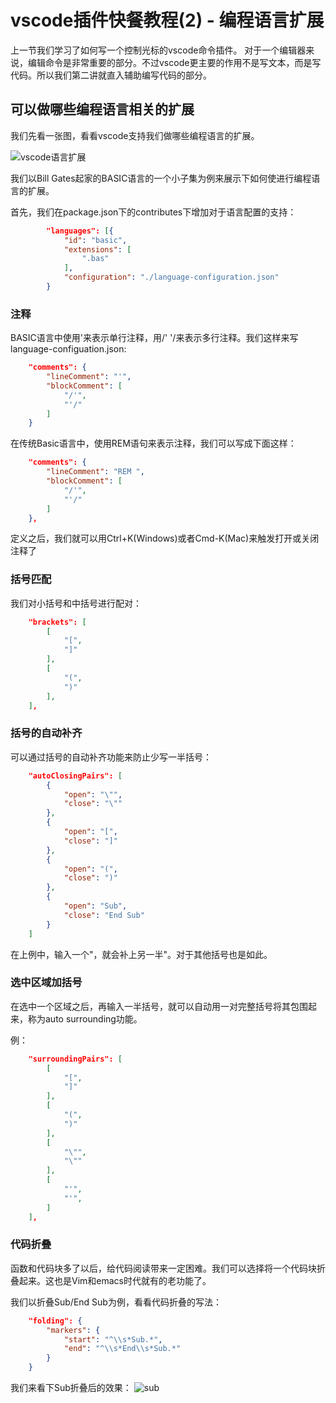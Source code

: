 # vscode插件快餐教程(2) - 编程语言扩展

上一节我们学习了如何写一个控制光标的vscode命令插件。
对于一个编辑器来说，编辑命令是非常重要的部分。不过vscode更主要的作用不是写文本，而是写代码。所以我们第二讲就直入辅助编写代码的部分。

## 可以做哪些编程语言相关的扩展

我们先看一张图，看看vscode支持我们做哪些编程语言的扩展。

![vscode语言扩展](https://upload-images.jianshu.io/upload_images/1638145-52502847b4949267.png?imageMogr2/auto-orient/strip%7CimageView2/2/w/1240)

我们以Bill Gates起家的BASIC语言的一个小子集为例来展示下如何使进行编程语言的扩展。

首先，我们在package.json下的contributes下增加对于语言配置的支持：
```json
        "languages": [{
            "id": "basic",
            "extensions": [
                ".bas"
            ],
            "configuration": "./language-configuration.json"
        }
```

### 注释

BASIC语言中使用\'来表示单行注释，用/' '/来表示多行注释。我们这样来写language-configuation.json:
```json
    "comments": {
        "lineComment": "'",
        "blockComment": [
            "/'",
            "'/"
        ]
    }
```

在传统Basic语言中，使用REM语句来表示注释，我们可以写成下面这样：
```json
    "comments": {
        "lineComment": "REM ",
        "blockComment": [
            "/'",
            "'/"
        ]
    },
```

定义之后，我们就可以用Ctrl+K(Windows)或者Cmd-K(Mac)来触发打开或关闭注释了

### 括号匹配

我们对小括号和中括号进行配对：
```json
    "brackets": [
        [
            "[",
            "]"
        ],
        [
            "(",
            ")"
        ],
    ],
```

### 括号的自动补齐

可以通过括号的自动补齐功能来防止少写一半括号：
```json
    "autoClosingPairs": [
        {
            "open": "\"",
            "close": "\""
        },
        {
            "open": "[",
            "close": "]"
        },
        {
            "open": "(",
            "close": ")"
        },
        {
            "open": "Sub",
            "close": "End Sub"
        }
    ]
```
在上例中，输入一个"，就会补上另一半"。对于其他括号也是如此。

### 选中区域加括号

在选中一个区域之后，再输入一半括号，就可以自动用一对完整括号将其包围起来，称为auto surrounding功能。

例：
```json
    "surroundingPairs": [
        [
            "[",
            "]"
        ],
        [
            "(",
            ")"
        ],
        [
            "\"",
            "\""
        ],
        [
            "'",
            "'",
        ]
    ],
```


### 代码折叠

函数和代码块多了以后，给代码阅读带来一定困难。我们可以选择将一个代码块折叠起来。这也是Vim和emacs时代就有的老功能了。

我们以折叠Sub/End Sub为例，看看代码折叠的写法：

```json
    "folding": {
        "markers": {
            "start": "^\\s*Sub.*",
            "end": "^\\s*End\\s*Sub.*"
        }
    }
```

我们来看下Sub折叠后的效果：
![sub](https://upload-images.jianshu.io/upload_images/1638145-90e420d1087e2cd2.png?imageMogr2/auto-orient/strip%7CimageView2/2/w/1240)

